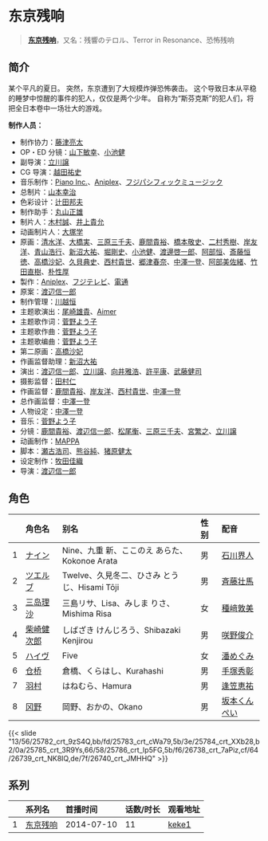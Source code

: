 # 东京残响


> <u>**[东京残响](https://bgm.tv/subject/100443)**</u>，又名：残響のテロル、Terror in Resonance、恐怖残响

## 简介

某个平凡的夏日。
突然，东京遭到了大规模炸弹恐怖袭击。
这个导致日本从平稳的睡梦中惊醒的事件的犯人，仅仅是两个少年。
自称为“斯芬克斯”的犯人们，将把全日本卷中一场壮大的游戏。

**制作人员：**
- 制作协力：[藤津亮太](https://bgm.tv/person/50355)
- OP・ED 分镜：[山下敏幸](https://bgm.tv/person/26498)、[小池健](https://bgm.tv/person/1425)
- 副导演：[立川譲](https://bgm.tv/person/12410)
- CG 导演：[越田祐史](https://bgm.tv/person/28228)
- 音乐制作：[Piano Inc.](https://bgm.tv/person/32663)、[Aniplex](https://bgm.tv/person/645)、[フジパシフィックミュージック](https://bgm.tv/person/363)
- 总制片：[山本幸治](https://bgm.tv/person/24336)
- 色彩设计：[辻田邦夫](https://bgm.tv/person/837)
- 制作助手：[丸山正雄](https://bgm.tv/person/914)
- 制片人：[木村誠](https://bgm.tv/person/15662)、[井上貴允](https://bgm.tv/person/15663)
- 动画制片人：[大塚学](https://bgm.tv/person/15800)
- 原画：[清水洋](https://bgm.tv/person/3564)、[大橋実](https://bgm.tv/person/24969)、[三原三千夫](https://bgm.tv/person/805)、[鹿間貴裕](https://bgm.tv/person/12588)、[橋本敬史](https://bgm.tv/person/3426)、[二村秀樹](https://bgm.tv/person/1309)、[岸友洋](https://bgm.tv/person/13998)、[青山浩行](https://bgm.tv/person/3075)、[新沼大祐](https://bgm.tv/person/34073)、[堀剛史](https://bgm.tv/person/12189)、[小池健](https://bgm.tv/person/1425)、[渡邊啓一郎](https://bgm.tv/person/20274)、[阿部恒](https://bgm.tv/person/36)、[斎藤恒徳](https://bgm.tv/person/7999)、[高橋沙妃](https://bgm.tv/person/39700)、[久貝典史](https://bgm.tv/person/19329)、[西村貴世](https://bgm.tv/person/3218)、[郷津春奈](https://bgm.tv/person/41146)、[中澤一登](https://bgm.tv/person/596)、[阿部美佐緒](https://bgm.tv/person/11377)、[竹田直樹](https://bgm.tv/person/16022)、[朴性厚](https://bgm.tv/person/22074)
- 製作：[Aniplex](https://bgm.tv/person/645)、[フジテレビ](https://bgm.tv/person/277)、[電通](https://bgm.tv/person/221)
- 原案：[渡辺信一郎](https://bgm.tv/person/100)
- 制作管理：[川越恒](https://bgm.tv/person/44743)
- 主题歌演出：[尾崎雄貴](https://bgm.tv/person/13564)、[Aimer](https://bgm.tv/person/8123)
- 主题歌作词：[菅野よう子](https://bgm.tv/person/101)
- 主题歌作曲：[菅野よう子](https://bgm.tv/person/101)
- 主题歌编曲：[菅野よう子](https://bgm.tv/person/101)
- 第二原画：[高橋沙妃](https://bgm.tv/person/39700)
- 作画监督助理：[新沼大祐](https://bgm.tv/person/34073)
- 演出：[渡辺信一郎](https://bgm.tv/person/100)、[立川譲](https://bgm.tv/person/12410)、[向井雅浩](https://bgm.tv/person/11076)、[許平康](https://bgm.tv/person/26764)、[武藤健司](https://bgm.tv/person/26865)
- 摄影监督：[田村仁](https://bgm.tv/person/3122)
- 作画监督：[鹿間貴裕](https://bgm.tv/person/12588)、[岸友洋](https://bgm.tv/person/13998)、[西村貴世](https://bgm.tv/person/3218)、[中澤一登](https://bgm.tv/person/596)
- 总作画监督：[中澤一登](https://bgm.tv/person/596)
- 人物设定：[中澤一登](https://bgm.tv/person/596)
- 音乐：[菅野よう子](https://bgm.tv/person/101)
- 分镜：[鹿間貴裕](https://bgm.tv/person/12588)、[渡辺信一郎](https://bgm.tv/person/100)、[松尾衡](https://bgm.tv/person/2567)、[三原三千夫](https://bgm.tv/person/805)、[宮繁之](https://bgm.tv/person/1438)、[立川譲](https://bgm.tv/person/12410)
- 动画制作：[MAPPA](https://bgm.tv/person/7357)
- 脚本：[瀬古浩司](https://bgm.tv/person/15614)、[熊谷純](https://bgm.tv/person/9215)、[猪原健太](https://bgm.tv/person/20151)
- 设定制作：[牧田佳織](https://bgm.tv/person/32983)
- 导演：[渡辺信一郎](https://bgm.tv/person/100)

## 角色

|     |   角色名   |   别名  | 性别 |  配音  |
|:--- |:------  |:----      |:---  |:--   |
| 1 | [ナイン](https://bgm.tv/character/25782) | Nine、九重 新、ここのえ あらた、Kokonoe Arata | 男 | [石川界人](https://bgm.tv/person/9953) |
| 2 | [ツエルブ](https://bgm.tv/character/25783) | Twelve、久見冬二、ひさみ とうじ、Hisami Tōji | 男 | [斉藤壮馬](https://bgm.tv/person/14604) |
| 3 | [三岛理沙](https://bgm.tv/character/25784) | 三島リサ、Lisa、みしま りさ、Mishima Risa | 女 | [種﨑敦美](https://bgm.tv/person/7575) |
| 4 | [柴崎健次郎](https://bgm.tv/character/25785) | しばざき けんじろう、Shibazaki Kenjirou | 男 | [咲野俊介](https://bgm.tv/person/4951) |
| 5 | [ハイヴ](https://bgm.tv/character/25786) | Five | 女 | [潘めぐみ](https://bgm.tv/person/7050) |
| 6 | [仓桥](https://bgm.tv/character/26738) | 倉橋、くらはし、Kurahashi | 男 | [手塚秀彰](https://bgm.tv/person/10122) |
| 7 | [羽村](https://bgm.tv/character/26739) | はねむら、Hamura | 男 | [逢笠恵祐](https://bgm.tv/person/15664) |
| 8 | [冈野](https://bgm.tv/character/26740) | 岡野、おかの、Okano | 男 | [坂本くんぺい](https://bgm.tv/person/5654) |

{{< slide "13/56/25782_crt_9zS4Q,bb/fd/25783_crt_cWa79,5b/3e/25784_crt_XXb28,b2/0a/25785_crt_3R9Ys,66/58/25786_crt_Ip5FG,5b/f6/26738_crt_7aPiz,cf/64/26739_crt_NK8IQ,de/7f/26740_crt_JMHHQ" >}}

## 系列

|     | 系列名  | 首播时间       | 话数/时长 | 观看地址                                                    |
| :-- | :--- | :--------- | :---- | :------------------------------------------------------ |
| 1   |[东京残响](https://bgm.tv/subject/100443)| 2014-07-10 | 11    | [keke1](https://www.keke1.app/play/20506-4-139063.html) |



